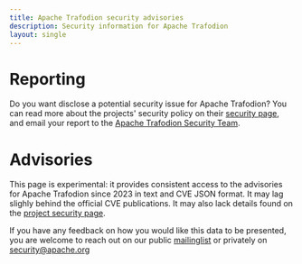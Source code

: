 ```yaml
---
title: Apache Trafodion security advisories
description: Security information for Apache Trafodion
layout: single
---
```


# Reporting

Do you want disclose a potential security issue for Apache Trafodion? You can read more about the projects' security policy on their [security page](None), and email your report to the  [Apache Trafodion Security Team](mailto:security@trafodion.apache.org).

# Advisories

This page is experimental: it provides consistent access to the advisories for Apache Trafodion since 2023 in text and CVE JSON format. It may lag slighly behind the official CVE publications. It may also lack details found on the [project security page](None).

If you have any feedback on how you would like this data to be presented, you are welcome to reach out on our public [mailinglist](/mailinglist) or privately on [security@apache.org](mailto:security@apache.org)